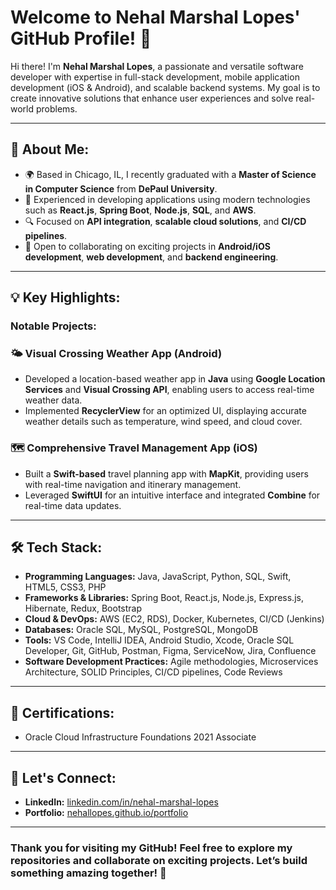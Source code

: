 # Welcome to Nehal Marshal Lopes' GitHub Profile! 👋

Hi there! I'm **Nehal Marshal Lopes**, a passionate and versatile software developer with expertise in full-stack development, mobile application development (iOS & Android), and scalable backend systems. My goal is to create innovative solutions that enhance user experiences and solve real-world problems.

---

## 🚀 About Me:
- 🌍 Based in Chicago, IL, I recently graduated with a **Master of Science in Computer Science** from **DePaul University**.
- 💼 Experienced in developing applications using modern technologies such as **React.js**, **Spring Boot**, **Node.js**, **SQL**, and **AWS**.
- 🔍 Focused on **API integration**, **scalable cloud solutions**, and **CI/CD pipelines**.
- 🤝 Open to collaborating on exciting projects in **Android/iOS development**, **web development**, and **backend engineering**.

---

## 💡 Key Highlights:

### Notable Projects:

### 🌤 Visual Crossing Weather App (Android)
- Developed a location-based weather app in **Java** using **Google Location Services** and **Visual Crossing API**, enabling users to access real-time weather data.  
- Implemented **RecyclerView** for an optimized UI, displaying accurate weather details such as temperature, wind speed, and cloud cover.

### 🗺️ Comprehensive Travel Management App (iOS)
- Built a **Swift-based** travel planning app with **MapKit**, providing users with real-time navigation and itinerary management.  
- Leveraged **SwiftUI** for an intuitive interface and integrated **Combine** for real-time data updates.

---

## 🛠️ Tech Stack:
- **Programming Languages:** Java, JavaScript, Python, SQL, Swift, HTML5, CSS3, PHP
- **Frameworks & Libraries:** Spring Boot, React.js, Node.js, Express.js, Hibernate, Redux, Bootstrap
- **Cloud & DevOps:** AWS (EC2, RDS), Docker, Kubernetes, CI/CD (Jenkins)
- **Databases:** Oracle SQL, MySQL, PostgreSQL, MongoDB
- **Tools:** VS Code, IntelliJ IDEA, Android Studio, Xcode, Oracle SQL Developer, Git, GitHub, Postman, Figma, ServiceNow, Jira, Confluence
- **Software Development Practices:** Agile methodologies, Microservices Architecture, SOLID Principles, CI/CD pipelines, Code Reviews  
---

## 🌟 Certifications:
- Oracle Cloud Infrastructure Foundations 2021 Associate

---

## 🤝 Let's Connect:
- **LinkedIn:** [linkedin.com/in/nehal-marshal-lopes](https://linkedin.com/in/nehal-marshal-lopes)
- **Portfolio:** [nehallopes.github.io/portfolio](https://nehallopes.github.io/portfolio)

---

### Thank you for visiting my GitHub! Feel free to explore my repositories and collaborate on exciting projects. Let’s build something amazing together! 🚀



<!--
**nehallopes/nehallopes** is a ✨ _special_ ✨ repository because its `README.md` (this file) appears on your GitHub profile.

Here are some ideas to get you started:

- 🔭 I’m currently working on ...
- 🌱 I’m currently learning ...
- 👯 I’m looking to collaborate on ...
- 🤔 I’m looking for help with ...
- 💬 Ask me about ...
- 📫 How to reach me: ...
- 😄 Pronouns: ...
- ⚡ Fun fact: ...
-->
